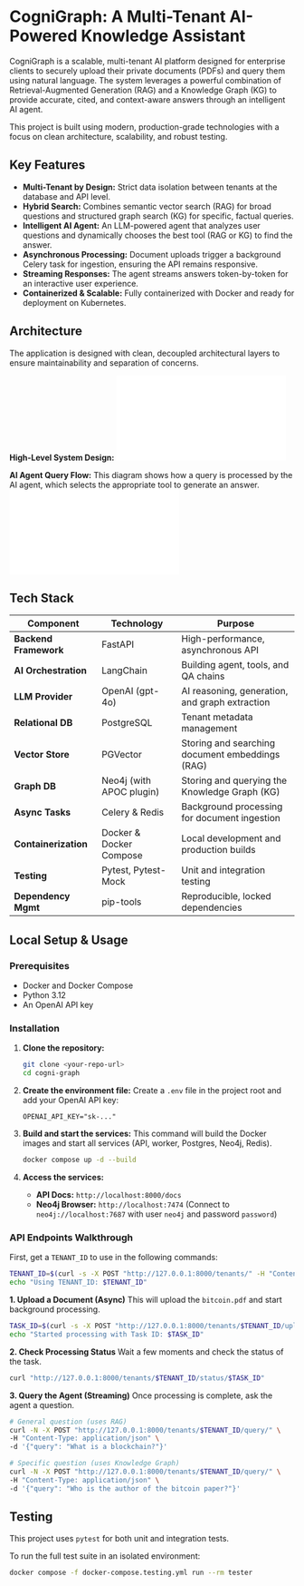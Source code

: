 # CogniGraph: A Multi-Tenant AI-Powered Knowledge Assistant

CogniGraph is a scalable, multi-tenant AI platform designed for enterprise clients to securely upload their private documents (PDFs) and query them using natural language. The system leverages a powerful combination of Retrieval-Augmented Generation (RAG) and a Knowledge Graph (KG) to provide accurate, cited, and context-aware answers through an intelligent AI agent.

This project is built using modern, production-grade technologies with a focus on clean architecture, scalability, and robust testing.

## Key Features

- **Multi-Tenant by Design:** Strict data isolation between tenants at the database and API level.
- **Hybrid Search:** Combines semantic vector search (RAG) for broad questions and structured graph search (KG) for specific, factual queries.
- **Intelligent AI Agent:** An LLM-powered agent that analyzes user questions and dynamically chooses the best tool (RAG or KG) to find the answer.
- **Asynchronous Processing:** Document uploads trigger a background Celery task for ingestion, ensuring the API remains responsive.
- **Streaming Responses:** The agent streams answers token-by-token for an interactive user experience.
- **Containerized & Scalable:** Fully containerized with Docker and ready for deployment on Kubernetes.

## Architecture

The application is designed with clean, decoupled architectural layers to ensure maintainability and separation of concerns.

**High-Level System Design:**
![System Architecture Diagram](design/class_diagram.md)

**AI Agent Query Flow:**
This diagram shows how a query is processed by the AI agent, which selects the appropriate tool to generate an answer.
![Agent Sequence Diagram](design/sequence_diagram.md)

## Tech Stack

| Component            | Technology                                | Purpose                                        |
| -------------------- | ----------------------------------------- | ---------------------------------------------- |
| **Backend Framework**| FastAPI                                   | High-performance, asynchronous API             |
| **AI Orchestration** | LangChain                                 | Building agent, tools, and QA chains           |
| **LLM Provider**     | OpenAI (gpt-4o)                           | AI reasoning, generation, and graph extraction |
| **Relational DB**    | PostgreSQL                                | Tenant metadata management                     |
| **Vector Store**     | PGVector                                  | Storing and searching document embeddings (RAG)|
| **Graph DB**         | Neo4j (with APOC plugin)                  | Storing and querying the Knowledge Graph (KG)  |
| **Async Tasks**      | Celery & Redis                            | Background processing for document ingestion   |
| **Containerization** | Docker & Docker Compose                   | Local development and production builds        |
| **Testing**          | Pytest, Pytest-Mock                       | Unit and integration testing                   |
| **Dependency Mgmt**  | pip-tools                                 | Reproducible, locked dependencies              |

## Local Setup & Usage

### Prerequisites
- Docker and Docker Compose
- Python 3.12
- An OpenAI API key

### Installation

1.  **Clone the repository:**
    ```bash
    git clone <your-repo-url>
    cd cogni-graph
    ```

2.  **Create the environment file:**
    Create a `.env` file in the project root and add your OpenAI API key:
    ```
    OPENAI_API_KEY="sk-..."
    ```

3.  **Build and start the services:**
    This command will build the Docker images and start all services (API, worker, Postgres, Neo4j, Redis).
    ```bash
    docker compose up -d --build
    ```

4.  **Access the services:**
    - **API Docs:** `http://localhost:8000/docs`
    - **Neo4j Browser:** `http://localhost:7474` (Connect to `neo4j://localhost:7687` with user `neo4j` and password `password`)

### API Endpoints Walkthrough

First, get a `TENANT_ID` to use in the following commands:
```bash
TENANT_ID=$(curl -s -X POST "http://127.0.0.1:8000/tenants/" -H "Content-Type: application/json" -d '{"name": "My Test Tenant"}' | grep -o '"id":"[^"]*' | cut -d'"' -f4)
echo "Using TENANT_ID: $TENANT_ID"
```

**1. Upload a Document (Async)**
This will upload the `bitcoin.pdf` and start background processing.
```bash
TASK_ID=$(curl -s -X POST "http://127.0.0.1:8000/tenants/$TENANT_ID/upload" -F "file=@bitcoin.pdf" | grep -o '"task_id":"[^"]*' | cut -d'"' -f4)
echo "Started processing with Task ID: $TASK_ID"
```

**2. Check Processing Status**
Wait a few moments and check the status of the task.
```bash
curl "http://127.0.0.1:8000/tenants/$TENANT_ID/status/$TASK_ID"
```

**3. Query the Agent (Streaming)**
Once processing is complete, ask the agent a question.
```bash
# General question (uses RAG)
curl -N -X POST "http://127.0.0.1:8000/tenants/$TENANT_ID/query/" \
-H "Content-Type: application/json" \
-d '{"query": "What is a blockchain?"}'

# Specific question (uses Knowledge Graph)
curl -N -X POST "http://127.0.0.1:8000/tenants/$TENANT_ID/query/" \
-H "Content-Type: application/json" \
-d '{"query": "Who is the author of the bitcoin paper?"}'
```

## Testing

This project uses `pytest` for both unit and integration tests.

To run the full test suite in an isolated environment:
```bash
docker compose -f docker-compose.testing.yml run --rm tester
```
